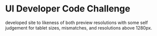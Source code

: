 # UI Developer Code Challenge

developed site to likeness of both preview resolutions with some self judgement for tablet sizes, mismatches, and resolutions above 1280px.
